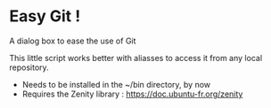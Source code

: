 # Easy Git !
A dialog box to ease the use of Git

This little script works better with aliasses to access it from any local repository.
  - Needs to be installed in the ~/bin directory, by now
  - Requires the Zenity library : https://doc.ubuntu-fr.org/zenity
